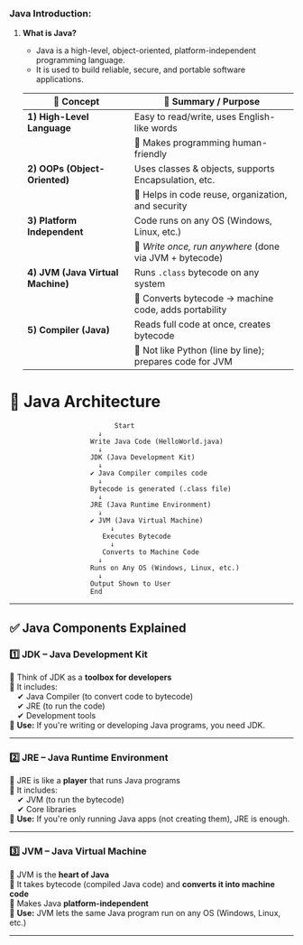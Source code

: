 
### Java Introduction:

1. **What is Java?**
      - Java is a high-level, object-oriented, platform-independent programming language.
      - It is used to build reliable, secure, and portable software applications.


      | 🔸 **Concept**                  | 🔹 **Summary / Purpose**                                     |
      |-------------------------------  |--------------------------------------------------------------|
      | **1) High-Level Language**     | Easy to read/write, uses English-like words                 |
      |                                | 📌 Makes programming human-friendly                          |
      | **2) OOPs (Object-Oriented)**  | Uses classes & objects, supports Encapsulation, etc.        |
      |                                | 📌 Helps in code reuse, organization, and security           |
      | **3) Platform Independent**    | Code runs on any OS (Windows, Linux, etc.)                  |
      |                                | 📌 *Write once, run anywhere* (done via JVM + bytecode)      |
      | **4) JVM (Java Virtual Machine)** | Runs `.class` bytecode on any system                     |
      |                                | 📌 Converts bytecode → machine code, adds portability        |
      | **5) Compiler (Java)**         | Reads full code at once, creates bytecode                   |
      |                                | 📌 Not like Python (line by line); prepares code for JVM     |

# 🔁 Java Architecture 

                              Start
                          ↓
                        Write Java Code (HelloWorld.java)
                          ↓
                        JDK (Java Development Kit)
                          ↓
                        ✔ Java Compiler compiles code
                          ↓
                        Bytecode is generated (.class file)
                          ↓
                        JRE (Java Runtime Environment)
                          ↓
                        ✔ JVM (Java Virtual Machine)
                             ↓
                           Executes Bytecode
                             ↓
                           Converts to Machine Code
                          ↓
                        Runs on Any OS (Windows, Linux, etc.)
                          ↓
                        Output Shown to User
                        End



---

## ✅ Java Components Explained

### **1️⃣ JDK – Java Development Kit**

🔹 Think of JDK as a **toolbox for developers**  
🔹 It includes:  
 ✔ Java Compiler (to convert code to bytecode)  
 ✔ JRE (to run the code)  
 ✔ Development tools  
📌 **Use:** If you're writing or developing Java programs, you need JDK.

---

### **2️⃣ JRE – Java Runtime Environment**

🔹 JRE is like a **player** that runs Java programs  
🔹 It includes:  
 ✔ JVM (to run the bytecode)  
 ✔ Core libraries  
📌 **Use:** If you're only running Java apps (not creating them), JRE is enough.

---

### **3️⃣ JVM – Java Virtual Machine**

🔹 JVM is the **heart of Java**  
🔹 It takes bytecode (compiled Java code) and **converts it into machine code**  
🔹 Makes Java **platform-independent**  
📌 **Use:** JVM lets the same Java program run on any OS (Windows, Linux, etc.)

---

